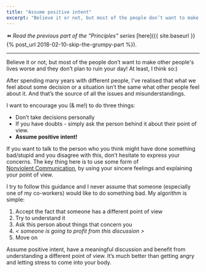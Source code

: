 ```yaml
---
title: "Assume positive intent"
excerpt: "Believe it or not, but most of the people don’t want to make other people's lives worse and they don’t plan to ruin your day! At least, I think so:)"
---
```


:rewind: *Read the previous part of the "Principles" series*
[here]({{ site.baseurl }}{% post_url
2018-02-10-skip-the-grumpy-part %}).

---

Believe it or not, but most of the people don’t want to make other people's lives worse and they don’t plan to ruin your day! At least, I think so:)

After spending many years with different people, I’ve realised that what we feel about some decision or a situation isn’t the same what other people feel about it. And that’s the source of all the issues and misunderstandings.

I want to encourage you (& me!) to do three things:
* Don’t take decisions personally
* If you have doubts - simply ask the person behind it about their point of view.
* **Assume positive intent!**

If you want to talk to the person who you think might have done something
bad/stupid and you disagree with this, don’t hesitate to express your concerns.
The key thing here is to use some form of
[Nonviolent Communication](https://www.nonviolentcommunication.com/), by using your sincere feelings and explaining your point of view.

I try to follow this guidance and I never assume that someone (especially one of my co-workers) would like to do something bad. My algorithm is simple:
1. Accept the fact that someone has a different point of view
2. Try to understand it
3. Ask this person about things that concern you
4. *< someone is going to profit from this discussion >*
5. Move on

Assume positive intent, have a meaningful discussion and benefit from understanding a different point of view. It’s much better than getting angry and letting stress to come into your body.

